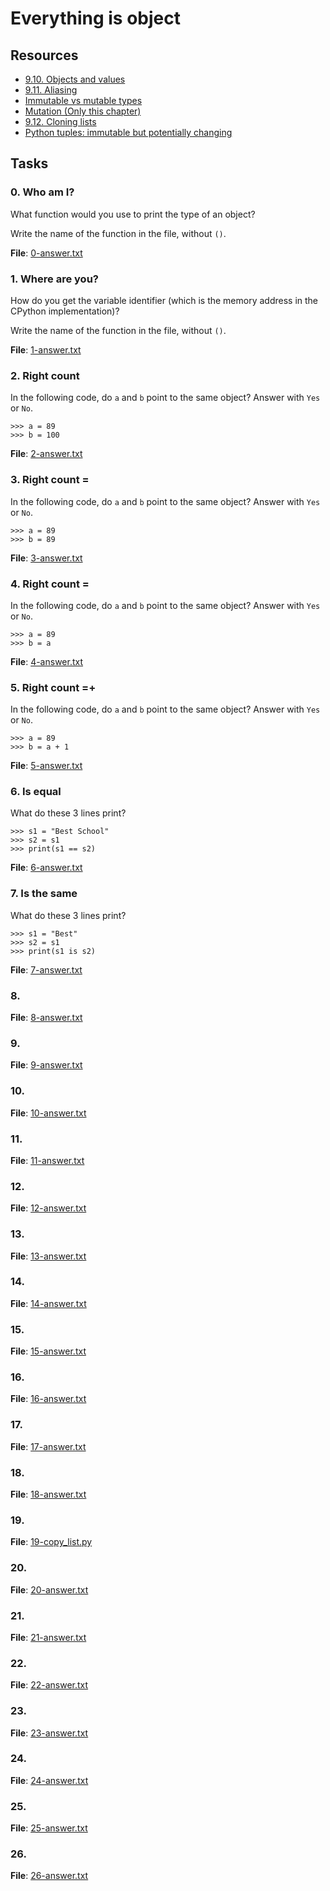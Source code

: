 # Everything is object
## Resources
* [9.10. Objects and values]()
* [9.11. Aliasing]()
* [Immutable vs mutable types]()
* [Mutation (Only this chapter)]()
* [9.12. Cloning lists]()
* [Python tuples: immutable but potentially changing]()

## Tasks
### 0. Who am I?
What function would you use to print the type of an object?

Write the name of the function in the file, without `()`.

**File**: [0-answer.txt](./0-answer.txt)

### 1. Where are you?
How do you get the variable identifier (which is the memory address in the CPython implementation)?

Write the name of the function in the file, without `()`.

**File**: [1-answer.txt](./1-answer.txt)

### 2. Right count

In the following code, do `a` and `b` point to the same object? Answer with `Yes` or `No`.

```
>>> a = 89
>>> b = 100
```

**File**: [2-answer.txt](./2-answer.txt)

### 3. Right count =

In the following code, do `a` and `b` point to the same object? Answer with `Yes` or `No`.

```
>>> a = 89
>>> b = 89
```

**File**: [3-answer.txt](./3-answer.txt)

### 4. Right count =
In the following code, do `a` and `b` point to the same object? Answer with `Yes` or `No`.

```
>>> a = 89
>>> b = a
```

**File**: [4-answer.txt](./4-answer.txt)

### 5. Right count =+
In the following code, do `a` and `b` point to the same object? Answer with `Yes` or `No`.

```
>>> a = 89
>>> b = a + 1
```

**File**: [5-answer.txt](./5-answer.txt)

### 6. Is equal

What do these 3 lines print?

```
>>> s1 = "Best School"
>>> s2 = s1
>>> print(s1 == s2)
```

**File**: [6-answer.txt](./6-answer.txt)

### 7. Is the same

What do these 3 lines print?
```
>>> s1 = "Best"
>>> s2 = s1
>>> print(s1 is s2)
```
**File**: [7-answer.txt](./7-answer.txt)

### 8.
**File**: [8-answer.txt](./8-answer.txt)

### 9.
**File**: [9-answer.txt](./9-answer.txt)

### 10.
**File**: [10-answer.txt](./10-answer.txt)

### 11.
**File**: [11-answer.txt](./11-answer.txt)

### 12.
**File**: [12-answer.txt](./12-answer.txt)

### 13.
**File**: [13-answer.txt](./13-answer.txt)

### 14.
**File**: [14-answer.txt](./14-answer.txt)

### 15.
**File**: [15-answer.txt](./15-answer.txt)

### 16.
**File**: [16-answer.txt](./16-answer.txt)

### 17.
**File**: [17-answer.txt](./17-answer.txt)

### 18.
**File**: [18-answer.txt](./18-answer.txt)

### 19.
**File**: [19-copy_list.py](./19-copy_list.py)

### 20.
**File**: [20-answer.txt](./20-answer.txt)

### 21.
**File**: [21-answer.txt](./21-answer.txt)

### 22.
**File**: [22-answer.txt](./22-answer.txt)

### 23.
**File**: [23-answer.txt](./23-answer.txt)

### 24.
**File**: [24-answer.txt](./24-answer.txt)

### 25.
**File**: [25-answer.txt](./25-answer.txt)

### 26.
**File**: [26-answer.txt](./26-answer.txt)
